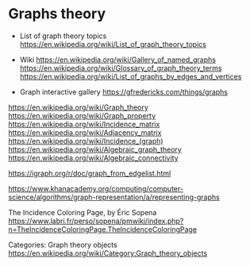 # Graphs theory


* List of graph theory topics
https://en.wikipedia.org/wiki/List_of_graph_theory_topics


* Wiki
https://en.wikipedia.org/wiki/Gallery_of_named_graphs
https://en.wikipedia.org/wiki/Glossary_of_graph_theory_terms
https://en.wikipedia.org/wiki/List_of_graphs_by_edges_and_vertices


* Graph interactive gallery
https://gfredericks.com/things/graphs


https://en.wikipedia.org/wiki/Graph_theory
https://en.wikipedia.org/wiki/Graph_property
https://en.wikipedia.org/wiki/Incidence_matrix
https://en.wikipedia.org/wiki/Adjacency_matrix
https://en.wikipedia.org/wiki/Incidence_(graph)
https://en.wikipedia.org/wiki/Algebraic_graph_theory
https://en.wikipedia.org/wiki/Algebraic_connectivity

https://igraph.org/r/doc/graph_from_edgelist.html

https://www.khanacademy.org/computing/computer-science/algorithms/graph-representation/a/representing-graphs


The Incidence Coloring Page, by Éric Sopena
https://www.labri.fr/perso/sopena/pmwiki/index.php?n=TheIncidenceColoringPage.TheIncidenceColoringPage

Categories: Graph theory objects
https://en.wikipedia.org/wiki/Category:Graph_theory_objects
